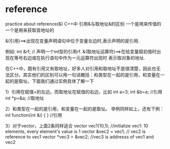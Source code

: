 # reference
practice about reference(&amp;)
C++中 引用&与取地址&的区别
一个是用来传值的 一个是用来获取首地址的

&(引用)==>出现在变量声明语句中位于变量左边时,表示声明的是引用.
     
例如: int &rf; // 声明一个int型的引用rf.
&(取地址运算符)==>在给变量赋初值时出现在等号右边或在执行语句中作为一元运算符出现时
                  表示取对象的地址.

 

在C++中，既有引用又有取地址，好多人对引用和取地址不是很清楚，因此也无法区分。其实他们的区别可以用一句话概括：和类型在一起的是引用，和变量在一起的是取址。下面我们通过实例具体了解一下

1）引用在赋值=的左边，而取地址在赋值的右边，比如
int a=3;
int &b=a;        //引用 
int *p=&a;       //取地址 

2）和类型在一起的是引用，和变量在一起的是取址。 举例同样如上，还有下例：
int function(int &i)
{
}  //引用

3）对于vector，上面2条同样适合
vector<int> vec1(10,1);  //initialize vec1: 10 elements, every element's value is 1
vector<int> &vec2 = vec1; // vec2 is  reference to vec1
vector<int> *vec3 = &vec2; //vec3 is addresss of vec1 and vec2
